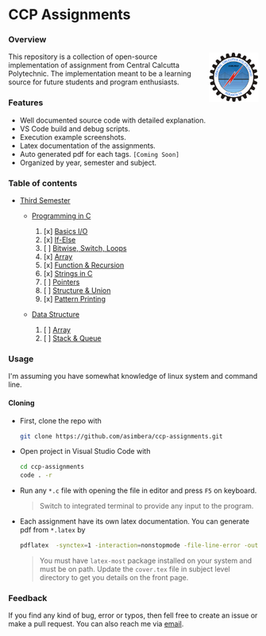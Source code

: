 # CCP Assignments

### Overview

<img src="/c_lang/assignment_01/outputs/logo.png" alt="Logo" height="100" width="100" style="float:right">
This repository is a collection of open-source implementation of assignment from Central Calcutta Polytechnic. The implementation meant to be a learning source for future students and program enthusiasts.

### Features

- Well documented source code with detailed explanation.
- VS Code build and debug scripts.
- Execution example screenshots.
- Latex documentation of the assignments.
- Auto generated pdf for each tags. `[Coming Soon]`
- Organized by year, semester and subject.

### Table of contents

- [Third Semester]()

  - [Programming in C](c_lang)

    1. [x] [Basics I/O](c_lang/assignment_01)
    2. [x] [If-Else](c_lang/assignment_02)
    3. [ ] [Bitwise, Switch, Loops](c_lang/assignment_03)
    4. [x] [Array](c_lang/assignment_04)
    5. [x] [Function & Recursion](c_lang/assignment_05)
    6. [x] [Strings in C](c_lang/assignment_06)
    7. [ ] [Pointers](c_lang/assignment_07)
    8. [ ] [Structure & Union](c_lang/assignment_08)
    9. [x] [Pattern Printing](c_lang/assignment_09)

  - [Data Structure](data_structure)

    1. [ ] [Array]()
    2. [ ] [Stack & Queue]()

### Usage

I'm assuming you have somewhat knowledge of linux system and command line.

#### Cloning

- First, clone the repo with

  ```sh
  git clone https://github.com/asimbera/ccp-assignments.git
  ```

- Open project in Visual Studio Code with
  ```sh
  cd ccp-assignments
  code . -r
  ```
- Run any `*.c` file with opening the file in editor and press `F5` on keyboard.

  > Switch to integrated terminal to provide any input to the program.

- Each assignment have its own latex documentation. You can generate pdf from `*.latex` by
  ```sh
  pdflatex  -synctex=1 -interaction=nonstopmode -file-line-error -outdir=. -shell-escape README.tex
  ```
  > You must have `latex-most` package installed on your system and must be on path.
  > Update the `cover.tex` file in subject level directory to get you details on the front page.

### Feedback

If you find any kind of bug, error or typos, then fell free to create an issue or make a pull request. You can also reach me via [email](mailto:asimbera@outlook.in).
